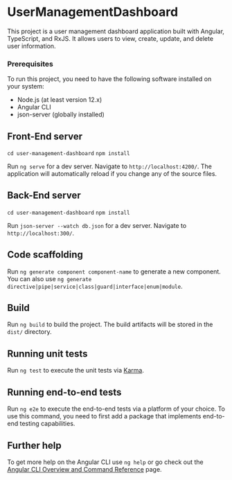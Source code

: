 # UserManagementDashboard

This project is a user management dashboard application built with Angular, TypeScript, and RxJS. It allows users to view, create, update, and delete user information.

### Prerequisites

To run this project, you need to have the following software installed on your system:

- Node.js (at least version 12.x)
- Angular CLI
- json-server (globally installed)

## Front-End server

`cd user-management-dashboard`
`npm install`

Run `ng serve` for a dev server. Navigate to `http://localhost:4200/`. The application will automatically reload if you change any of the source files.

## Back-End server

`cd user-management-dashboard`
`npm install`

Run `json-server --watch db.json` for a dev server. Navigate to `http://localhost:300/`.

## Code scaffolding

Run `ng generate component component-name` to generate a new component. You can also use `ng generate directive|pipe|service|class|guard|interface|enum|module`.

## Build

Run `ng build` to build the project. The build artifacts will be stored in the `dist/` directory.

## Running unit tests

Run `ng test` to execute the unit tests via [Karma](https://karma-runner.github.io).

## Running end-to-end tests

Run `ng e2e` to execute the end-to-end tests via a platform of your choice. To use this command, you need to first add a package that implements end-to-end testing capabilities.

## Further help

To get more help on the Angular CLI use `ng help` or go check out the [Angular CLI Overview and Command Reference](https://angular.io/cli) page.
